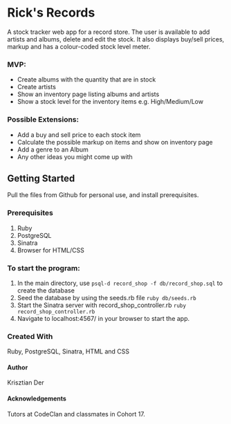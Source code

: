 # Rick's Records

A stock tracker web app for a record store. The user is available to add artists and albums, delete and edit the stock. It also displays buy/sell prices, markup and has a colour-coded stock level meter.

### MVP:

- Create albums with the quantity that are in stock
- Create artists
- Show an inventory page listing albums and artists
- Show a stock level for the inventory items e.g. High/Medium/Low
### Possible Extensions:

- Add a buy and sell price to each stock item
- Calculate the possible markup on items and show on inventory page
- Add a genre to an Album
- Any other ideas you might come up with

## Getting Started

Pull the files from Github for personal use, and install prerequisites.

### Prerequisites

1. Ruby
2. PostgreSQL
3. Sinatra
4. Browser for HTML/CSS

### To start the program:

1. In the main directory, use `psql-d record_shop -f db/record_shop.sql` to create the database
2. Seed the database by using the seeds.rb file `ruby db/seeds.rb`
3. Start the Sinatra server with record_shop_controller.rb `ruby record_shop_controller.rb`
4. Navigate to localhost:4567/ in your browser to start the app.

### Created With

Ruby, PostgreSQL, Sinatra, HTML and CSS

#### Author

Krisztian Der

#### Acknowledgements

Tutors at CodeClan and classmates in Cohort 17.
